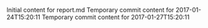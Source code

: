 Initial content for report.md
Temporary commit content for 2017-01-24T15:20:11
Temporary commit content for 2017-01-27T15:20:11
